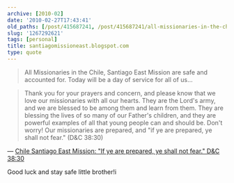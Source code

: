 ```yaml
---
archive: [2010-02]
date: '2010-02-27T17:43:41'
old_paths: [/post/415687241, /post/415687241/all-missionaries-in-the-chile-santiago-east]
slug: '1267292621'
tags: [personal]
title: santiagomissioneast.blogspot.com
type: quote
---
```


> All Missionaries in the Chile, Santiago East Mission are safe and
> accounted for. Today will be a day of service for all of us...
 
> Thank you for your prayers and concern, and please know that we love our
> missionaries with all our hearts. They are the Lord's army, and we are
> blessed to be among them and learn from them. They are blessing the
> lives of so many of our Father's children, and they are powerful
> examples of all that young people can and should be. Don't worry! Our
> missionaries are prepared, and "if ye are prepared, ye shall not fear."
> (D&C 38:30)

&mdash; [Chile Santiago East Mission: "If ye are prepared, ye shall not
fear." D&C 38:30][1]

Good luck and stay safe little brother!i

[1]: http://santiagomissioneast.blogspot.com/2010/02/if-ye-are-prepared-ye-shall-not-fear-d.html
